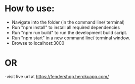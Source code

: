 How to use:
===========

- Navigate into the folder (in the command line/ terminal)
- Run "npm install" to install all required dependencies
- Run "npm run build" to run the development build script.
- Run "npm start" in a new command line/ terminal window. 
- Browse to localhost:3000

OR
==

-visit live url at https://fendershop.herokuapp.com/
